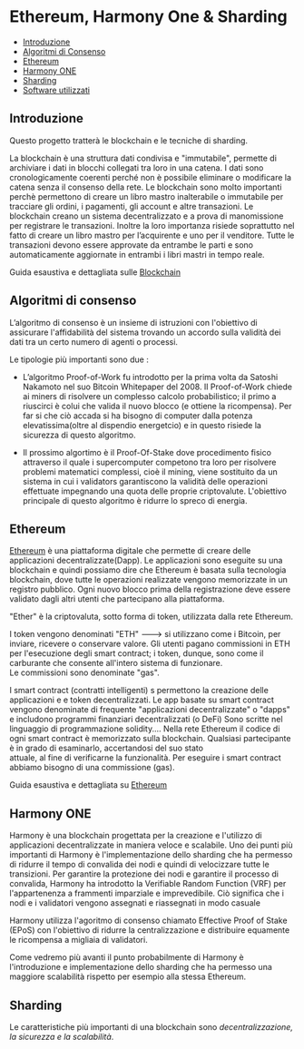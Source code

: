 # Ethereum, Harmony One & Sharding


* [Introduzione](#intro)
* [Algoritmi di Consenso](#algoritmi)
* [Ethereum](#ethereum)
* [Harmony ONE](#harmony)
* [Sharding](#sharding)
* [Software utilizzati](#software)

<a name="intro"></a>
##  Introduzione

Questo progetto tratterà le blockchain e le tecniche di sharding.

La blockchain è una struttura dati condivisa e "immutabile", permette di archiviare i dati in blocchi collegati tra loro in una catena. 
I dati sono cronologicamente coerenti perché non è possibile eliminare o modificare la catena senza il consenso della rete. 
Le blockchain sono molto importanti perchè permettono di creare un libro mastro inalterabile o immutabile per tracciare gli ordini, i pagamenti, gli account e altre transazioni.
Le blockchain creano un sistema decentralizzato e a prova di manomissione per registrare le transazioni.
Inoltre la loro importanza risiede soprattutto nel fatto di creare un libro mastro per l’acquirente e uno per il venditore. Tutte le transazioni devono essere approvate da entrambe le parti e sono automaticamente aggiornate in entrambi i libri mastri in tempo reale.

Guida esaustiva e dettagliata sulle [Blockchain](https://aws.amazon.com/it/what-is/blockchain/)

<a name="algoritmi"></a>
##  Algoritmi di consenso

L’algoritmo di consenso è un insieme di istruzioni con l'obiettivo di assicurare l'affidabilità del sistema trovando un accordo sulla validità dei dati tra un certo    numero di agenti o processi. 

Le tipologie più importanti sono due : 

- L’algoritmo Proof-of-Work fu introdotto per la prima volta da Satoshi Nakamoto nel suo Bitcoin Whitepaper del 2008. 
  Il Proof-of-Work chiede ai miners di risolvere un complesso calcolo probabilistico; il primo a riuscirci è colui che valida il nuovo blocco (e ottiene la               ricompensa). Per far si che ciò accada si ha bisogno di computer dalla potenza elevatissima(oltre al dispendio energetcio) e in questo risiede la sicurezza di questo   algoritmo.
  
- Il prossimo algortimo è il Proof-Of-Stake dove procedimento fisico attraverso il quale i supercomputer competono tra loro per risolvere problemi matematici             complessi, cioè il mining, viene sostituito da un sistema in cui i validators garantiscono la validità delle operazioni effettuate impegnando una quota delle           proprie criptovalute. L'obiettivo principale di questo algoritmo è ridurre lo spreco di energia.
  
  
  
<a name="ethereum"></a>
##  Ethereum

[Ethereum](https://ethereum.org/it/) è una piattaforma digitale che permette di creare delle applicazioni decentralizzate(Dapp).
Le applicazioni sono eseguite su una blockchain e quindi possiamo dire che Ethereum è basata sulla tecnologia blockchain, dove tutte le operazioni realizzate vengono memorizzate in un registro pubblico. Ogni nuovo blocco prima della registrazione deve essere validato dagli altri utenti che partecipano alla piattaforma.

"Ether" è la criptovaluta, sotto forma di token, utilizzata dalla rete Ethereum.

 I token vengono denominati "ETH" ---> si utilizzano come i Bitcoin, per inviare, ricevere o conservare valore.
 Gli utenti pagano commissioni in ETH per l'esecuzione degli smart contract; i token, dunque, sono come il carburante che consente all'intero sistema di funzionare.   
 Le commissioni sono denominate "gas".
 
 I smart contract (contratti intelligenti) s permettono la creazione delle applicazioni e e token decentralizzati.
 Le app basate su smart contract vengono denominate di frequente "applicazioni decentralizzate" o "dapps" e includono programmi finanziari decentralizzati (o DeFi)
 Sono scritte nel linguaggio di programmazione solidity....
 Nella rete Ethereum il codice di ogni smart contract è memorizzato sulla blockchain. Qualsiasi partecipante è in grado di esaminarlo, accertandosi del suo stato   
 attuale, al fine di verificarne la funzionalità. Per eseguire i smart contract abbiamo bisogno di una commissione (gas).
 
 
 
 Guida esaustiva e dettagliata su [Ethereum](https://ethereum.org/it/what-is-ethereum/)
 

<a name="harmony"></a>
##  Harmony ONE

Harmony è una blockchain progettata per la creazione e l'utilizzo di applicazioni decentralizzate in maniera veloce e scalabile.
Uno dei punti più importanti di Harmony è l'implementazione dello sharding che ha permesso di ridurre il tempo di convalida dei nodi e quindi di velocizzare tutte le transizioni.
Per garantire la protezione dei nodi e garantire il processo di convalida, Harmony ha introdotto la Verifiable Random Function (VRF) per l'appartenenza a frammenti imparziale e imprevedibile. Ciò significa che i nodi e i validatori vengono assegnati e riassegnati in modo casuale

Harmony utilizza l'agoritmo di consenso chiamato Effective Proof of Stake (EPoS) con l'obiettivo di ridurre la centralizzazione e distribuire equamente le ricompensa a migliaia di validatori.

Come vedremo più avanti il punto probabilmente di Harmony è l'introduzione e implementazione dello sharding che ha permesso una maggiore scalabilità rispetto per esempio alla stessa Ethereum.



<a name="sharding"></a>
##  Sharding

Le caratteristiche più importanti di una blockchain sono *decentralizzazione, la sicurezza e la scalabilità*.
